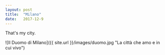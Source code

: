 ```yaml
---
layout: post
title:  "Milano"
date:   2017-12-9
---
```


That's my city.

![Il Duomo di Milano]({{ site.url }}/images/duomo.jpg "La città che amo e in cui vivo")